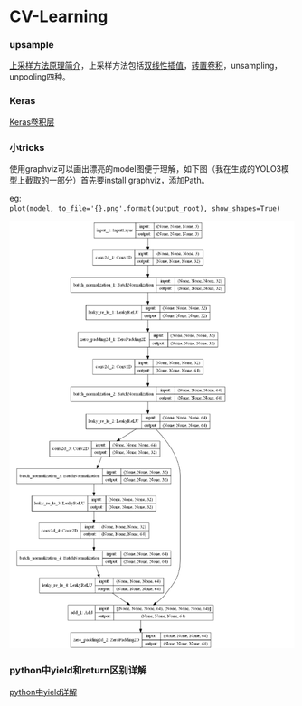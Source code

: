 # CV-Learning

### upsample

[上采样方法原理简介](https://www.jianshu.com/p/587c3a45df67)，上采样方法包括[双线性插值](https://blog.csdn.net/zhanly19/article/details/99718242)，[转置卷积](https://blog.csdn.net/LoseInVain/article/details/81098502)，unsampling，unpooling四种。

### Keras

[Keras卷积层](https://www.pyimagesearch.com/2018/12/31/keras-conv2d-and-convolutional-layers/)



### 小tricks

使用graphviz可以画出漂亮的model图便于理解，如下图（我在生成的YOLO3模型上截取的一部分）首先要install graphviz，添加Path。

eg: `plot(model, to_file='{}.png'.format(output_root), show_shapes=True)`



![4eaf5eb953a6ccd665a1b920f182684.png](https://github.com/wuwou/CV-Learning/blob/master/images/1.png)


### python中yield和return区别详解
[python中yield详解](https://blog.csdn.net/mieleizhi0522/article/details/82142856)
